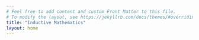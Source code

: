 ```yaml
---
# Feel free to add content and custom Front Matter to this file.
# To modify the layout, see https://jekyllrb.com/docs/themes/#overriding-theme-defaults
title: "Inductive Mathematics"
layout: home
---
```


